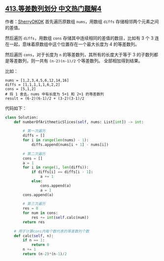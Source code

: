 ## [413.等差数列划分 中文热门题解4](https://leetcode.cn/problems/arithmetic-slices/solutions/100000/ti-gong-yi-chong-guan-fang-mei-you-xie-de-xiang-fa)

作者：[SherryOKOK](https://leetcode.cn/u/SherryOKOK)
首先遍历原数组 `nums`，用数组 `diffs` 存储相邻两个元素之间的差值。

然后遍历 `diffs`，用数组 `cons` 存储其中连续相同的差值的数目，比如有 $3$ 个 $3$ 连在一起，意味着原数组中这个位置存在一个最大长度为 $4$ 的等差数列。

然后遍历 `cons`，对于长度为 `n` 的等差数列，其所有的长度大于等于 $3$ 的子数列都是等差数列，则一共有 `(n-2)(n-1)/2` 个等差数列。
全部相加得到结果。

比如：
```
nums = [1,2,3,4,5,6,12,14,16]
diffs = [1,1,1,1,1,6,2,2]
cons = [5,1,2]
# 将 1 舍去，nums 中有长度为 5+1 和 2+1 的等差数列
result = (6-2)(6-1)/2 + (3-2)(3-1)/2
```
代码如下：
```python [-Python 3]
class Solution:
    def numberOfArithmeticSlices(self, nums: List[int]) -> int:
        
        # 第一次遍历
        diffs = []
        for i in range(len(nums) - 1):
            diffs.append(nums[i + 1] - nums[i])
            
        # 第二次遍历
        cons = []
        a = 1
        for i in range(1, len(diffs)):
            if diffs[i] == diffs[i - 1]:
                a += 1
            else:
                cons.append(a)
                a = 1
        cons.append(a)
        
        # 第三次遍历
        res = 0
        for num in cons:
            res += int(self.calc(num))
        return res
        
    # 用于计算cons内每个数代表的等差数列个数
    def calc(self, n):
        if n == 1:
            return 0
        n += 1
        return (n-2)*(n-1)/2

```